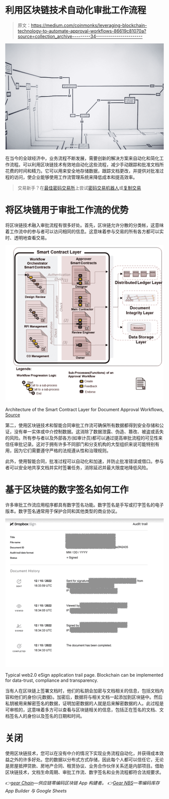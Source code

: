 # 利用区块链技术自动化审批工作流程

> 原文：<https://medium.com/coinmonks/leveraging-blockchain-technology-to-automate-approval-workflows-86619c81070a?source=collection_archive---------34----------------------->

![](img/348c2e3b88d8d2857b36adfe181ae7b6.png)

在当今的全球经济中，业务流程不断发展，需要创新的解决方案来自动化和简化工作流程。可以利用区块链技术有效地自动化这些流程，减少手动跟踪和批准文档所花费的时间和精力。它可以用来安全地存储数据，跟踪文档更改，并提供对批准过程的访问，使企业能够使用工作流管理系统来降低成本和提高效率。

> 交易新手？在[最佳密码交易所](/coinmonks/crypto-exchange-dd2f9d6f3769)上尝试[密码交易机器人](/coinmonks/crypto-trading-bot-c2ffce8acb2a)或[复制交易](/coinmonks/top-10-crypto-copy-trading-platforms-for-beginners-d0c37c7d698c)

# 将区块链用于审批工作流的优势

将区块链技术融入审批流程有很多好处。首先，区块链允许分散的分类帐，这意味着工作流中的参与者可以访问相同的信息。这意味着参与交易的所有各方都可以实时、透明地查看交易。

![](img/3371e504748d20cf2318a64e444770a0.png)

Architecture of the Smart Contract Layer for Document Approval Workflows, [Source](https://www.researchgate.net/publication/355824946_A_blockchain-based_integrated_document_management_framework_for_construction_applications)

第二，使用区块链技术和智能合同审批工作流可确保所有数据都得到安全存储和公证，没有单一实体或中介控制数据。这消除了数据泄露、伪造、篡改、被盗或丢失的风险。所有参与者以及外部各方(如审计员)都可以通过提高审批流程的可见性来信任审批记录。这对于拥有许多不同部门和分支机构的大型组织来说可能特别有用，因为它们需要遵守严格的法规遵从性和治理规则。

此外，使用智能合同，批准过程可以自动化和加速，并防止批准错误或借口。参与者可以安全地共享文档并实时签署任务，消除延迟并最大限度地降低风险。

# 基于区块链的数字签名如何工作

许多审批工作流应用程序都具有数字签名功能。数字签名是手写或打字签名的电子版本。数字签名通常用于保护合同和其他类型的商业协议。

![](img/46b0bbd260e712d49084cc84426e4020.png)

Typical web2.0 eSign application trail page. Blockchain can be implemented for data-trust, compliance and transparency.

当有人在区块链上签署文档时，他们的私钥会加密与文档相关的信息，包括文档内容和他们的身份(元数据)。加密后，数据将与相关文档一起添加到区块链中。然后私钥被用来解密签名的数据，证明加密数据的人就是后来解密数据的人。此过程是可审核的，这意味着多方可以查看与区块链相关的信息，包括正在签名的文档、文档签名人的身份以及签名的日期和时间。

# 关闭

使用区块链技术，您可以在没有中介的情况下实现业务流程自动化，并获得成本效益之外的许多好处。您的数据以分布式方式存储，因此每个人都可以信任它，无论是房屋抵押贷款、房地产合同、租赁协议、业务合作伙伴关系还是内部项目。借助区块链技术，文档生命周期、审批工作流、数字签名和业务流程都符合法规要求。

*👉*[*gear Chain*](http://www.gearchain.io)*—供应链零编码区块链 App 构建者。
👉*[*Gear NBS*](http://getgear.io)*—零编码库存 App Builder 与 Google Sheets*